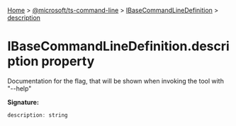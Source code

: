 [Home](./index) &gt; [@microsoft/ts-command-line](./ts-command-line.md) &gt; [IBaseCommandLineDefinition](./ts-command-line.ibasecommandlinedefinition.md) &gt; [description](./ts-command-line.ibasecommandlinedefinition.description.md)

# IBaseCommandLineDefinition.description property

Documentation for the flag, that will be shown when invoking the tool with "--help"

**Signature:**
```javascript
description: string
```
